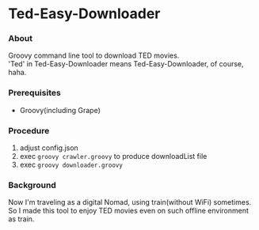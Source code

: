 # Ted-Easy-Downloader

### About
Groovy command line tool to download TED movies.  
'Ted' in Ted-Easy-Downloader means Ted-Easy-Downloader, of course, haha. 

### Prerequisites

- Groovy(including Grape)

### Procedure

1. adjust config.json
2. exec ```groovy crawler.groovy``` to produce downloadList file
3. exec ```groovy downloader.groovy```

### Background
Now I'm traveling as a digital Nomad, using train(without WiFi) sometimes.  
So I made this tool to enjoy TED movies even on such offline environment as train.  
